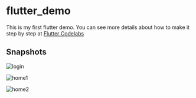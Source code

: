 # flutter_demo

This is my first flutter demo. You can see more details about how to make it step by step at [Flutter Codelabs](https://codelabs.flutter-io.cn/)

## Snapshots

![login](https://s2.ax1x.com/2019/05/07/EsNiy4.jpg)

![home1](https://s2.ax1x.com/2019/05/07/EsNEwR.jpg)

![home2](https://s2.ax1x.com/2019/05/07/EsNeFx.jpg)


